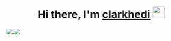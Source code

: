 <h1 align="center">Hi there, I'm <a href="https://clarkhedi.github.io/" target="_blank">clarkhedi</a> <img src="https://github.com/blackcater/blackcater/raw/main/images/Hi.gif" height="32" /></h1>

<!--**clarkhedi/clarkhedi** is a ✨ _special_ ✨ repository because its `README.md` (this file) appears on your GitHub profile.
# Hi, I'm clarkhedi. 👋 Nice to meet you!
Here are some ideas to get you started:

- 🔭 I’m currently working on ...
- 🌱 I’m currently learning ...
- 👯 I’m looking to collaborate on ...
- 🤔 I’m looking for help with ...
- 💬 Ask me about ...
- 📫 How to reach me: ...
- 😄 Pronouns: ...
- ⚡ Fun fact: ...

![clarkhedi's GitHub stats](https://github-readme-stats.vercel.app/api/wakatime/?username=clarkhedi&show_icons=true)
![clarkhedi's GitHub stats](https://github-readme-stats.vercel.app/api?username=clarkhedi&show_icons=true&theme=dracula)
-->

<a href="https://github.com/clarkhedi/Python-Basic-Introduction">
  <img align="center" src="https://github-readme-stats.vercel.app/api/pin/?username=clarkhedi&repo=Python-Basic-Introduction&theme=dracula" />
</a>
<a href="https://github.com/clarkhedi/Python-Basic-Exercises">
  <img align="center" src="https://github-readme-stats.vercel.app/api/pin/?username=clarkhedi&repo=Python-Basic-Exercises&theme=dracula" />
</a>


